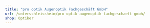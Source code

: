 ```yaml
---
title: "pro optik Augenoptik Fachgeschäft GmbH"
url: /unterschleissheim/pro-optik-augenoptik-fachgeschaeft-gmbh/
shop: Optiker
---
```

